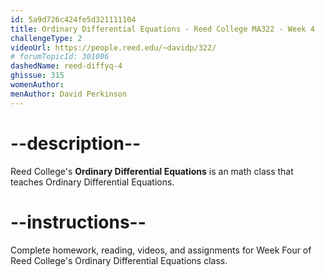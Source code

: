 ```yaml
---
id: 5a9d726c424fe5d321111104
title: Ordinary Differential Equations - Reed College MA322 - Week 4
challengeType: 2
videoUrl: https://people.reed.edu/~davidp/322/
# forumTopicId: 301086
dashedName: reed-diffyq-4
ghissue: 315
womenAuthor: 
menAuthor: David Perkinson
---
```


# --description--

Reed College's __Ordinary Differential Equations__ is an math class that teaches Ordinary Differential Equations.

# --instructions--

Complete homework, reading, videos, and assignments for Week Four of Reed College's Ordinary Differential Equations class.